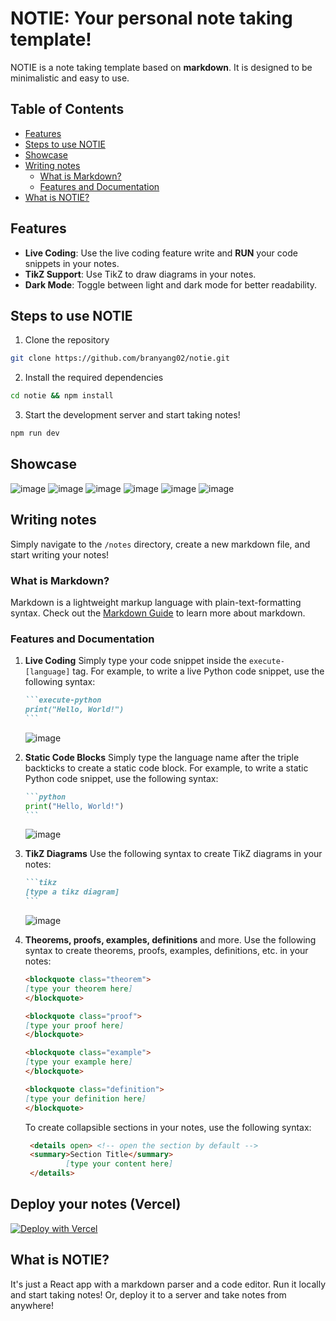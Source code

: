 # NOTIE: Your personal note taking template!

NOTIE is a note taking template based on **markdown**. It is designed to be minimalistic and easy to use.

## Table of Contents

- [Features](#features)
- [Steps to use NOTIE](#steps-to-use-notie)
- [Showcase](#showcase)
- [Writing notes](#writing-notes)
  - [What is Markdown?](#what-is-markdown)
  - [Features and Documentation](#features-and-documentation)
- [What is NOTIE?](#what-is-notie)

## Features

- **Live Coding**: Use the live coding feature write and **RUN** your code snippets in your notes.
- **TikZ Support**: Use TikZ to draw diagrams in your notes.
- **Dark Mode**: Toggle between light and dark mode for better readability.

## Steps to use NOTIE

1. Clone the repository

```bash
git clone https://github.com/branyang02/notie.git
```

2. Install the required dependencies

```bash
cd notie && npm install
```

3. Start the development server and start taking notes!

```bash
npm run dev
```

## Showcase

![image](https://github.com/branyang02/notie/assets/107154811/c7d2ac58-2f48-4e1f-af82-bfeec266c1f7)
![image](https://github.com/branyang02/notie/assets/107154811/17fe3a55-64b7-49a0-b3c1-80a2072b5e1c)
![image](https://github.com/branyang02/notie/assets/107154811/f0438d26-847b-4859-84f2-9a5ff93420a2)
![image](https://github.com/branyang02/notie/assets/107154811/b33df6d2-2837-44aa-8648-7b85bdbabdee)
![image](https://github.com/branyang02/notie/assets/107154811/103f8f2c-6621-4e01-9c5c-c2b8d3f5b5b8)
![image](https://github.com/branyang02/notie/assets/107154811/935ed296-2cad-4bd1-af7f-3d256a3fc54c)

## Writing notes

Simply navigate to the `/notes` directory, create a new markdown file, and start writing your notes!

### What is Markdown?

Markdown is a lightweight markup language with plain-text-formatting syntax. Check out the [Markdown Guide](https://www.markdownguide.org/) to learn more about markdown.

### Features and Documentation

1. **Live Coding**
   Simply type your code snippet inside the `execute-[language]` tag. For example, to write a live Python code snippet, use the following syntax:

   ````markdown
   ```execute-python
   print("Hello, World!")
   ```
   ````

   ![image](https://github.com/branyang02/notie/assets/107154811/c129e7a7-4f15-4641-949d-0604f130fb77)

2. **Static Code Blocks**
   Simply type the language name after the triple backticks to create a static code block. For example, to write a static Python code snippet, use the following syntax:

   ````markdown
   ```python
   print("Hello, World!")
   ```
   ````

   ![image](https://github.com/branyang02/notie/assets/107154811/121c518a-7149-4f40-8271-172b442e4f72)

3. **TikZ Diagrams**
   Use the following syntax to create TikZ diagrams in your notes:

   ````markdown
   ```tikz
   [type a tikz diagram]
   ```
   ````

   ![image](https://github.com/branyang02/notie/assets/107154811/91e9278a-ee28-41b6-9703-a23be42c20ff)

4. **Theorems, proofs, examples, definitions** and more.
   Use the following syntax to create theorems, proofs, examples, definitions, etc. in your notes:

   ```markdown
   <blockquote class="theorem">
   [type your theorem here]
   </blockquote>
   ```

   ```markdown
   <blockquote class="proof">
   [type your proof here]
   </blockquote>
   ```

   ```markdown
   <blockquote class="example">
   [type your example here]
   </blockquote>
   ```

   ```markdown
   <blockquote class="definition">
   [type your definition here]
   </blockquote>
   ```

   To create collapsible sections in your notes, use the following syntax:

   ```markdown
    <details open> <!-- open the section by default -->
    <summary>Section Title</summary>
            [type your content here]
    </details>
   ```

## Deploy your notes (Vercel)

[![Deploy with Vercel](https://vercel.com/button)](https://vercel.com/new/clone?repository-url=https%3A%2F%2Fgithub.com%2Fbranyang02%2Fnotie)

## What is NOTIE?

It's just a React app with a markdown parser and a code editor. Run it locally and start taking notes! Or, deploy it to a server and take notes from anywhere!
